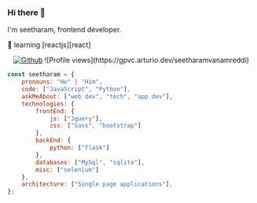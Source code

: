 ### Hi there 👋

I'm seetharam, frontend developer.

🧠 learning [reactjs][react]  
<p align="center">
 <a href="https://github.com/seetharamvanamareddi"><img src="https://img.shields.io/badge/github--_.svg?style=social&logo=Github" alt="Github"></a>
![Profile views](https://gpvc.arturio.dev/seetharamvanamreddi) 
</p>

```javascript
const seetharam = {
    pronouns: "He" | "Him",
    code: ["JavaScript", "Python"],
    askMeAbout: ["web dev", "tech", "app dev"],
    technologies: {
        frontEnd: {
            js: ["Jquery"],
            css: ["Sass", "bootstrap"]
        },
        backEnd: {
            python: ["flask"]
        },
        databases: ["MySql", "sqlite"],
        misc: ["selenium"]
    },
    architecture: ["Single page applications"],
};
```





<!--
**seetharamvanamareddi/seetharamvanamareddi** is a ✨ _special_ ✨ repository because its `README.md` (this file) appears on your GitHub profile.

Here are some ideas to get you started:

- 🔭 I’m currently working on ...
- 🌱 I’m currently learning ...
- 👯 I’m looking to collaborate on ...
- 🤔 I’m looking for help with ...
- 💬 Ask me about ...
- 📫 How to reach me: ...
- 😄 Pronouns: ...
- ⚡ Fun fact: ...
-->
